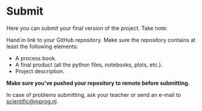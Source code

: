 # Submit

Here you can submit your final version of the project. Take note:

Hand in link to your GitHub repository. Make sure the repository contains at least the following elements:

* A process book.
* A final product (all the python files, notebooks, plots, etc.).
* Project description.

**Make sure you've pushed your repository to remote before submitting.**

In case of problems submitting, ask your teacher or send an e-mail to <scientific@mprog.nl>.
